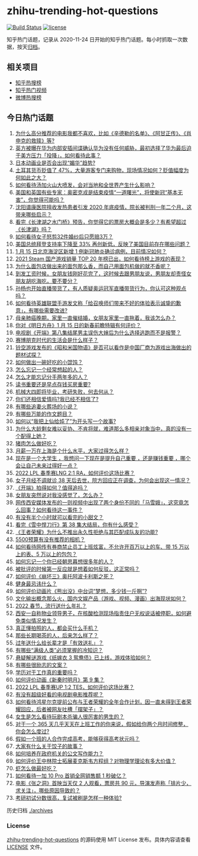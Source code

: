 # zhihu-trending-hot-questions

[![Build Status](https://github.com/justjavac/zhihu-trending-hot-questions/workflows/ci/badge.svg?branch=master)](https://github.com/justjavac/zhihu-trending-hot-questions/actions)
[![license](https://img.shields.io/github/license/justjavac/zhihu-trending-hot-questions)](https://github.com/justjavac/zhihu-trending-hot-questions/blob/master/LICENSE)

知乎热门话题，记录从 2020-11-24 日开始的知乎热门话题。每小时抓取一次数据，按天[归档](./archives)。

## 相关项目

- [知乎热搜榜](https://github.com/justjavac/zhihu-trending-top-search)
- [知乎热门视频](https://github.com/justjavac/zhihu-trending-hot-video)
- [微博热搜榜](https://github.com/justjavac/weibo-trending-hot-search)

## 今日热门话题

<!-- BEGIN -->
<!-- 最后更新时间 Sun Jan 16 2022 05:16:26 GMT+0800 (China Standard Time) -->

1. [为什么高分推荐的电影我都不喜欢，比如《辛德勒的名单》、《阿甘正传》、《肖申克的救赎》等?](https://www.zhihu.com/question/492128197)
1. [英方被曝在华为内部安插间谍确认华为没有任何威胁，最初选择了华为最后迫于美方压力「投降」，如何看待此事？](https://www.zhihu.com/question/511627891)
1. [日本动画业是否会出现“媚华”趋势?](https://www.zhihu.com/question/290451641)
1. [土耳其货币贬值了 47%，大量游客专门来购物，现场情况如何？贬值幅度为何如此之大？](https://www.zhihu.com/question/503650318)
1. [如何看待汤加火山大喷发，会对当地和全世界产生什么影响？](https://www.zhihu.com/question/511681713)
1. [美国和英国有些专家：奥密克戎是结束疫情“一道曙光”，将使新冠“基本无害”，你觉得可能吗？](https://www.zhihu.com/question/511098507)
1. [沈阳谱康医院擅收发热患者引发 2020 年底疫情，院长被判刑一年二个月，这带来哪些启示？](https://www.zhihu.com/question/511543942)
1. [看完《长津湖之水门桥》预告，你觉得它的票房大概会是多少？有希望超过《长津湖》吗？](https://www.zhihu.com/question/509080475)
1. [如何看待女子怒剪32件婚纱后只愿赔3万？](https://www.zhihu.com/question/511492720)
1. [美国总统拜登支持率下降至 33% 再创新低，反映了美国目前存在哪些问题？](https://www.zhihu.com/question/511307446)
1. [1 月 15 日北京海淀区新增 1 例新冠肺炎确诊病例，目前情况如何？](https://www.zhihu.com/question/511691517)
1. [2021 Steam 国产游戏销量 TOP 20 年榜已出，如何看待榜上游戏的表现？](https://www.zhihu.com/question/511514188)
1. [为什么面包店做出来的面包那么香，而自己用面包机做的就不香呢？](https://www.zhihu.com/question/327101349)
1. [到发工资时候，女朋友钱刚好花完了，这时候去跟男朋友说，男朋友却责怪女朋友胡吃海吃，要不要分？](https://www.zhihu.com/question/511272153)
1. [孙杨也开始直播带货了，有人质疑奥运冠军直播带货行为，你认可这种观点吗？](https://www.zhihu.com/question/511517822)
1. [如何看待英雄联盟手游发文称「给召唤师们带来不好的体验表示诚挚的歉意」，有哪些需要改进?](https://www.zhihu.com/question/511575024)
1. [母亲肺癌晚期，家里一直催结婚，女朋友家里一直拖着，我该怎么办？](https://www.zhihu.com/question/484870919)
1. [你对《明日方舟》1 月 15 日的新春前瞻特辑有何评价？](https://www.zhihu.com/question/511539189)
1. [电视剧《开端》第八集结尾男主误伤大婶后为什么选择逃跑而不是报警？](https://www.zhihu.com/question/511441592)
1. [赛博朋克时代的生活会是什么样子？](https://www.zhihu.com/question/511305945)
1. [铃空游戏发布的《昭和米国物语》是否可以看作是中国厂商为游戏出海做出的题材试探？](https://www.zhihu.com/question/510609331)
1. [如何做出一碗好吃的小馄饨？](https://www.zhihu.com/question/32423972)
1. [怎么忘记一个经常想起的人？](https://www.zhihu.com/question/510217729)
1. [怎么才能忘记分手两年多的人？](https://www.zhihu.com/question/510672488)
1. [读书重要还是早点存钱买房重要?](https://www.zhihu.com/question/511645823)
1. [机械大四即将毕业，考研失败，何去何从？](https://www.zhihu.com/question/510860441)
1. [你们还相信爱情吗?我已经不相信了?](https://www.zhihu.com/question/511698469)
1. [有哪些追妻火葬场的小说？](https://www.zhihu.com/question/374162328)
1. [有哪些万能的作文题目？](https://www.zhihu.com/question/364197541)
1. [如何以“我把上仙给炖了”为开头写一个故事?](https://www.zhihu.com/question/511259953)
1. [为什么大龄剩女难以妥协、不肯将就，难道那么多相亲对象当中，真的没有一个配得上她？](https://www.zhihu.com/question/441259231)
1. [猪肉怎么做好吃？](https://www.zhihu.com/question/325965131)
1. [月薪一万在上海是个什么水平，大家过得怎么样？](https://www.zhihu.com/question/511152941)
1. [现在是一个大学生 ，我想问一下现在是提升自己重要 ，还是赚钱重要 ，哪个会让自己未来过得好一点？](https://www.zhihu.com/question/510033124)
1. [2022 LPL 春季赛LNG 2:1 RA，如何评价这场比赛？](https://www.zhihu.com/question/511709461)
1. [女子月经不调就诊 38 天后去世，院方回应正在调查，为何会出现这一情况？](https://www.zhihu.com/question/511642421)
1. [《开端》拍得如何？值得追吗？](https://www.zhihu.com/question/511079318)
1. [女朋友突然说对我没感觉了，怎么办？](https://www.zhihu.com/question/22104747)
1. [网传西安媒体发布的一则视频中出现了两个身份不同的「马雪娥」，这究竟怎么回事？如何看待这一事件？](https://www.zhihu.com/question/511530538)
1. [有没有半个小时就可以看完的小甜文？](https://www.zhihu.com/question/447942198)
1. [看完《雪中悍刀行》第 38 集大结局，你有什么感受？](https://www.zhihu.com/question/511065600)
1. [《王者荣耀》为什么不推出永久性拒绝与其匹配成队友的功能?](https://www.zhihu.com/question/503592705)
1. [5500预算有没有推荐的相机？](https://www.zhihu.com/question/511245937)
1. [如何看待网传有券商禁止员工上班炫富，不允许开百万以上的车、带 15 万以上的表、5 万以上的包包？](https://www.zhihu.com/question/511397985)
1. [如何忘记一个你已经朝思暮想很多年的人？](https://www.zhihu.com/question/509677368)
1. [被批评的时候第一反应就是想着如何反驳，这正常吗？](https://www.zhihu.com/question/511193497)
1. [如何评价《崩坏三》奥托阿波卡利斯之死？](https://www.zhihu.com/question/511579322)
1. [健身最忌讳什么？](https://www.zhihu.com/question/508900071)
1. [如何评价动画片《熊出没》中台词“梦想，多少钱一斤啊”?](https://www.zhihu.com/question/479756440)
1. [文化输出概念那么火，国内文娱产品（游戏、视频、漫画）出海现状如何？](https://www.zhihu.com/question/511549897)
1. [2022 春节，流行送什么年礼？](https://www.zhihu.com/question/511490796)
1. [西安一自称物业领导男子，在核酸检测现场指责住户无权说话被停职，如何避免类似情况发生？](https://www.zhihu.com/question/511630415)
1. [真正懂拍照的人，都会买什么手机？](https://www.zhihu.com/question/468529436)
1. [那些长期喝茶的人，后来怎么样了？](https://www.zhihu.com/question/299038204)
1. [过年送什么给长辈才是「有效送礼」？](https://www.zhihu.com/question/511490338)
1. [有哪些“满级人类”必须掌握的冷知识？](https://www.zhihu.com/question/510497238)
1. [悬疑解谜游戏《纸嫁衣 3 鸳鸯债》已上线，游戏体验如何？](https://www.zhihu.com/question/511496987)
1. [有哪些很励志的文案？](https://www.zhihu.com/question/506982384)
1. [学历对于工作真的重要吗？](https://www.zhihu.com/question/511473213)
1. [如何评价动画《新秦时明月》第 9 集？](https://www.zhihu.com/question/511175786)
1. [2022 LPL 春季赛UP 1:2 TES，如何评价这场比赛？](https://www.zhihu.com/question/511684143)
1. [有没有超级好看的电视剧电影推荐呢？](https://www.zhihu.com/question/489319178)
1. [如何看待鸿星尔克提前公布与王者荣耀的全年合作计划，因一直未得到王者荣耀回应，后者被网友吐槽「摆架子」？](https://www.zhihu.com/question/511482965)
1. [女生是怎么看待玩剧本杀骗人很厉害的男生的？](https://www.zhihu.com/question/508678830)
1. [对于一个 365 天几乎天天在上班工作的你来说，假如给你两个月时间修整，你会怎么度过?](https://www.zhihu.com/question/511280057)
1. [假如一个班的人合作完成高考，能够获得高考状元吗？](https://www.zhihu.com/question/505666849)
1. [大家有什么关于饺子的故事？](https://www.zhihu.com/question/435811791)
1. [如何培养在政府机关的公文写作能力？](https://www.zhihu.com/question/22715920)
1. [如何评价王中林院士拓展麦克斯韦方程组？对物理学理论有多大价值？](https://www.zhihu.com/question/511590823)
1. [虾怎么做最好吃？](https://www.zhihu.com/question/40722145)
1. [如何看待一加 10 Pro 首销全网销售额 1 秒破亿？](https://www.zhihu.com/question/511389322)
1. [电影《张之洞》首映当天仅 2 人观看，票房共 90 元，导演发声称「排片少，求关注」，哪些原因导致的？](https://www.zhihu.com/question/511303849)
1. [考研初试分数很高，复试被刷是怎样一种体验?](https://www.zhihu.com/question/511473376)

<!-- END -->

历史归档 [./archives](./archives)

### License

[zhihu-trending-hot-questions](https://github.com/justjavac/zhihu-trending-hot-questions)
的源码使用 MIT License 发布。具体内容请查看 [LICENSE](./LICENSE) 文件。

